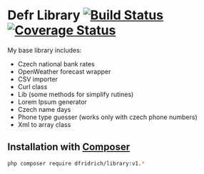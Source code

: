 Defr Library [![Build Status](https://travis-ci.org/dfridrich/Library.svg)](https://travis-ci.org/dfridrich/Library) [![Coverage Status](https://coveralls.io/repos/dfridrich/Library/badge.svg?branch=master&service=github)](https://coveralls.io/github/dfridrich/Library?branch=master)
============

My base library includes:

- Czech national bank rates
- OpenWeather forecast wrapper
- CSV importer
- Curl class
- Lib (some methods for simplify rutines)
- Lorem Ipsum generator
- Czech name days
- Phone type guesser (works only with czech phone numbers)
- Xml to array class

Installation with [Composer](https://getcomposer.org/)
-----------------------------------------------------

``` sh
php composer require dfridrich/library:v1.*
```
